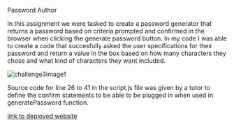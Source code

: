 Password Author

In this assignment we were tasked to create a password generator that returns a password based on criteria prompted and confirmed in the browser when clicking the generate password button. In my code I was able to create a code that succesfully asked the user specifications for their password and return a value in the box based on how many characters they chose and what kind of characters they want included.

![challenge3image1](https://user-images.githubusercontent.com/128998284/232845228-d92902e6-b4e8-4673-ac33-e451b838979c.png)

Source code for line 26 to 41 in the script.js file was given by a tutor to define the confirm statements to be able to be plugged in when used in generatePassword function.

[link to deployed website](https://jdelg140.github.io/Password-Author/)
